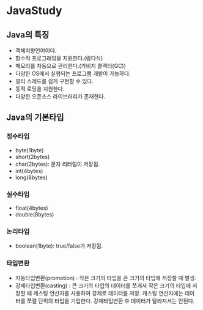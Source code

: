 # JavaStudy

## Java의 특징
- 객체지향언어이다.
- 함수적 프로그래밍을 지원한다.(람다식)
- 메모리를 자동으로 관리한다.(가비지 콜렉터(GC))
- 다양한 OS에서 실행되는 프로그램 개발이 가능하다.
- 멀티 스레드를 쉽게 구현할 수 있다.
- 동적 로딩을 지원한다.
- 다양한 오픈소스 라이브러리가 존재한다.

## Java의 기본타입
### 정수타입
- byte(1byte)
- short(2bytes)
- char(2bytes): 문자 리터럴이 저장됨.
- int(4bytes)
- long(8bytes)
### 실수타입
- float(4bytes)
- double(8bytes)
### 논리타입
- boolean(1byte): true/false가 저장됨.

### 타입변환
- 자동타입변환(promotion)
: 작은 크기의 타입을 큰 크기의 타입에 저장할 때 발생.
- 강제타입변환(casting)
: 큰 크기의 타입의 데이터를 쪼개서 작은 크기의 타입에 저장할 때 캐스팅 연산자를 사용하여 강제로 데이터를 저장.
  캐스팅 연산자에는 데이터를 쪼갤 단위의 타입을 기입한다.
  강제타입변환 후 데이터가 달라져서는 안된다.
